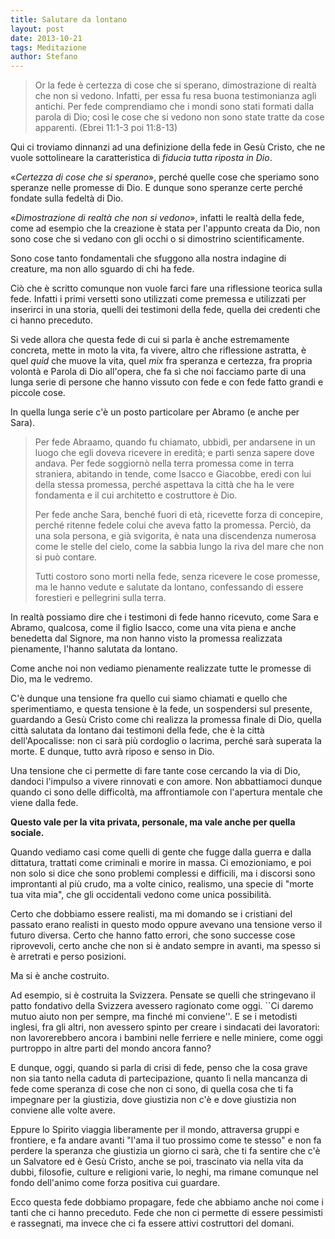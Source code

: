 ```yaml
---
title: Salutare da lontano
layout: post
date: 2013-10-21
tags: Meditazione
author: Stefano
---
```


> Or la fede è certezza di cose che si sperano, dimostrazione di realtà che non si vedono.
Infatti, per essa fu resa buona testimonianza agli antichi. Per fede comprendiamo che i mondi sono stati formati dalla parola di Dio; così le cose che si vedono non sono state tratte da cose apparenti. (Ebrei 11:1-3 poi 11:8-13)

Qui ci troviamo dinnanzi ad una definizione della fede in Gesù Cristo, che ne vuole sottolineare la caratteristica di <em>fiducia tutta riposta in Dio</em>.

«<em>Certezza di cose che si sperano</em>», perché quelle cose che speriamo sono speranze nelle promesse di Dio.  E dunque sono speranze certe perché fondate sulla fedeltà di Dio.

«<em>Dimostrazione di realtà che non si vedono</em>», infatti le realtà della fede, come ad esempio che la creazione è stata per l'appunto creata da Dio, non sono cose che si vedano con gli occhi o si dimostrino scientificamente.

Sono cose tanto fondamentali che sfuggono alla nostra indagine di creature, ma non allo sguardo di chi ha fede.

Ciò che è scritto comunque non vuole farci fare una riflessione teorica sulla fede. Infatti i primi versetti sono utilizzati come premessa e utilizzati per inserirci in una storia, quelli dei testimoni della fede, quella dei credenti che ci hanno preceduto.

Si vede allora che questa fede di cui si parla è anche estremamente concreta, mette in moto la vita, fa vivere, altro che riflessione astratta, è quel <em>quid</em> che muove la vita, quel <em>mix</em> fra speranza e certezza, fra propria volontà e Parola di Dio all'opera, che fa sì che noi facciamo parte di una lunga serie di persone che hanno vissuto con fede e con fede fatto grandi e piccole cose.

In quella lunga serie c'è un posto particolare per Abramo (e anche per Sara).

<blockquote>Per fede Abraamo, quando fu chiamato, ubbidì, per andarsene in un luogo che egli doveva ricevere in eredità; e partì senza sapere dove andava.
Per fede soggiornò nella terra promessa come in terra straniera, abitando in tende, come Isacco e Giacobbe, eredi con lui della stessa promessa,
perché aspettava la città che ha le vere fondamenta e il cui architetto e costruttore è Dio.

Per fede anche Sara, benché fuori di età, ricevette forza di concepire, perché ritenne fedele colui che aveva fatto la promessa.
Perciò, da una sola persona, e già svigorita, è nata una discendenza numerosa come le stelle del cielo, come la sabbia lungo la riva del mare che non si può contare.

Tutti costoro sono morti nella fede, senza ricevere le cose promesse, ma le hanno vedute e salutate da lontano, confessando di essere forestieri e pellegrini sulla terra.</blockquote>

In realtà possiamo dire che i testimoni di fede hanno ricevuto, come Sara e Abramo, qualcosa, come il figlio Isacco, come una vita piena e anche benedetta dal Signore, ma non hanno visto la promessa realizzata pienamente, l'hanno salutata da lontano.

Come anche noi non vediamo pienamente realizzate tutte le promesse di Dio, ma le vedremo.

C'è dunque una tensione fra quello cui siamo chiamati e quello che sperimentiamo, e questa tensione è la fede, un sospendersi sul presente, guardando a Gesù Cristo come chi realizza la promessa finale di Dio, quella città salutata da lontano dai testimoni della fede, che è la città dell'Apocalisse: non ci sarà più cordoglio o lacrima, perché sarà superata la morte. E dunque, tutto avrà riposo e senso in Dio.

Una tensione che ci permette di fare tante cose cercando la via di Dio, dandoci l'impulso a vivere rinnovati e con amore. Non abbattiamoci dunque quando ci sono delle difficoltà, ma affrontiamole con l'apertura mentale che viene dalla fede.

<strong>Questo vale per la vita privata, personale, ma vale anche per quella sociale.</strong>

Quando vediamo casi come quelli di gente che fugge dalla guerra e dalla dittatura, trattati come criminali e morire in massa. Ci emozioniamo, e poi non solo si dice che sono problemi complessi e difficili, ma i discorsi sono improntanti al più crudo,  ma a volte cinico, realismo, una specie di "morte tua vita mia", che gli occidentali vedono come unica possibilità.

Certo che dobbiamo essere realisti, ma mi domando se i cristiani del passato erano realisti in questo modo oppure avevano una tensione verso il futuro diversa. Certo che hanno fatto errori, che sono successe cose riprovevoli, certo anche che non si è andato sempre in avanti, ma spesso si è arretrati e perso posizioni.

Ma si è anche costruito. 

Ad esempio, si è costruita la Svizzera. Pensate se quelli che stringevano il patto fondativo della Svizzera avessero ragionato come oggi. ``Ci daremo mutuo aiuto non per sempre, ma finché mi conviene''. E se i metodisti inglesi, fra gli altri, non avessero spinto per creare i sindacati dei lavoratori: non lavorerebbero ancora i bambini nelle ferriere e nelle miniere, come oggi purtroppo in altre parti del mondo ancora fanno?

E dunque, oggi, quando si parla di crisi di fede, penso che la cosa grave non sia tanto nella caduta di partecipazione, quanto lì nella mancanza di fede come speranza di cose che non ci sono, di quella cosa che ti fa impegnare per la giustizia, dove giustizia non c'è e dove giustizia non conviene alle volte avere.

Eppure lo Spirito viaggia liberamente per il mondo, attraversa gruppi e frontiere, e fa andare avanti "l'ama il tuo prossimo come te stesso" e non fa perdere la speranza che giustizia un giorno ci sarà, che ti fa sentire che c'è un Salvatore ed è Gesù Cristo, anche se poi, trascinato via nella vita da dubbi, filosofie, culture e religioni varie, lo neghi, ma rimane comunque nel fondo dell'animo come forza positiva cui guardare.

Ecco questa fede dobbiamo propagare, fede che abbiamo anche noi come i tanti che ci hanno preceduto. Fede che non ci permette di essere pessimisti e rassegnati, ma invece che ci fa essere attivi costruttori del domani.
